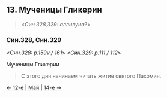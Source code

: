 
## 13. Мученицы Гликерии

> <*Син.328,329: аллилуиа?*>

### Син.328, Син.329

<*Син.328: p.159v / 161*>
<*Син.329: p.111 / 112*>

Мученицы Гликерии

> С этого дня начинаем читать житие святого Пахомия.

[← 12-е](05_12_SAB.ru.md) | [Май](README.md#13-й) | [14-е →](05_14_SAB.ru.md)
